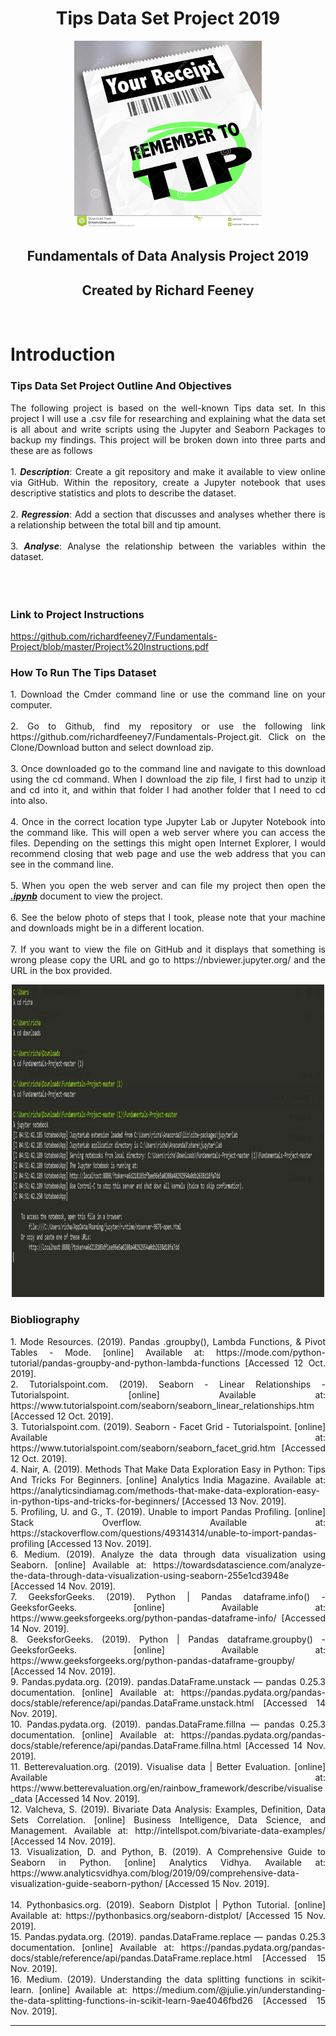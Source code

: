 <h1 align ="center">Tips Data Set Project 2019</h1>

<p align ="center"><img src="images/tips.jpg" alt="Remember to Tip" width="300" height="300" title="Tip"/></p>

<h2 align ="center">Fundamentals of Data Analysis Project 2019</h2>
<h2 align ="center">Created by Richard Feeney</h2>
<br>

# Introduction

### Tips Data Set Project Outline And Objectives
<div align="justify"> The following project is based on the well-known Tips data set. In this project I will use a .csv file for researching and explaining what the data set is all about and write scripts using the Jupyter and Seaborn Packages to backup my findings. This project will be broken down into three parts and these are as follows</div><br>

<div align="justify">
1. <b><i>Description</i></b>: Create a git repository and make it available to view online via GitHub. Within the repository, create a Jupyter notebook that uses descriptive statistics and plots to describe the dataset.<br><br>
2. <b><i>Regression</i></b>: Add a section that discusses and analyses whether there is a relationship between the total bill and tip amount. <br><br>
3. <b><i>Analyse</i></b>: Analyse the relationship between the
variables within the dataset.<br><br>
</div>
<br><br>

### Link to Project Instructions
https://github.com/richardfeeney7/Fundamentals-Project/blob/master/Project%20Instructions.pdf


### How To Run The Tips Dataset
<div align="justify">
1. Download the Cmder command line or use the command line on your computer.<br><br>
2. Go to Github, find my repository or use the following link https://github.com/richardfeeney7/Fundamentals-Project.git. Click on the Clone/Download button and select download zip. <br><br>
3. Once downloaded go to the command line and navigate to this  download using the cd command. When I download the zip file, I first had to unzip it and cd into it, and within that folder I had another folder that I need to cd into also.<br><br>
4. Once in the correct location type Jupyter Lab or Jupyter Notebook into the command like. This will open a web server where you can access the files. Depending on the settings this might open Internet Explorer, I would recommend closing that web page and use the web address that you can see in the command line. <br><br>
5. When you open the web server and can file my project then open the <u><b><i>.ipynb</i></b></u> document to view the project. <br><br>
6. See the below photo of steps that I took, please note that your machine and downloads might be in a different location.<br><br>
7. If you want to view the file on GitHub and it displays that something is wrong please copy the URL and go to https://nbviewer.jupyter.org/ and the URL in the box provided. 

<p align ="center"><img src="images/CLI.JPG" alt="Command Line" width="500" height="500" title="CLI"/></p>
</div>

### Biobliography
<div align="justify">
1. Mode Resources. (2019). Pandas .groupby(), Lambda Functions, & Pivot Tables - Mode. [online] Available at: https://mode.com/python-tutorial/pandas-groupby-and-python-lambda-functions [Accessed 12 Oct. 2019].<br>
2. Tutorialspoint.com. (2019). Seaborn - Linear Relationships - Tutorialspoint. [online] Available at: https://www.tutorialspoint.com/seaborn/seaborn_linear_relationships.htm [Accessed 12 Oct. 2019].<br>
3. Tutorialspoint.com. (2019). Seaborn - Facet Grid - Tutorialspoint. [online] Available at: https://www.tutorialspoint.com/seaborn/seaborn_facet_grid.htm [Accessed 12 Oct. 2019].<br>
4. Nair, A. (2019). Methods That Make Data Exploration Easy in Python: Tips And Tricks For Beginners. [online] Analytics India Magazine. Available at: https://analyticsindiamag.com/methods-that-make-data-exploration-easy-in-python-tips-and-tricks-for-beginners/ [Accessed 13 Nov. 2019].<br>
5. Profiling, U. and G., T. (2019). Unable to import Pandas Profiling. [online] Stack Overflow. Available at: https://stackoverflow.com/questions/49314314/unable-to-import-pandas-profiling [Accessed 13 Nov. 2019].<br>
6. Medium. (2019). Analyze the data through data visualization using Seaborn. [online] Available at: https://towardsdatascience.com/analyze-the-data-through-data-visualization-using-seaborn-255e1cd3948e [Accessed 14 Nov. 2019].<br>
7. GeeksforGeeks. (2019). Python | Pandas dataframe.info() - GeeksforGeeks. [online] Available at: https://www.geeksforgeeks.org/python-pandas-dataframe-info/ [Accessed 14 Nov. 2019].<br>
8. GeeksforGeeks. (2019). Python | Pandas dataframe.groupby() - GeeksforGeeks. [online] Available at: https://www.geeksforgeeks.org/python-pandas-dataframe-groupby/ [Accessed 14 Nov. 2019].<br>
9. Pandas.pydata.org. (2019). pandas.DataFrame.unstack — pandas 0.25.3 documentation. [online] Available at: https://pandas.pydata.org/pandas-docs/stable/reference/api/pandas.DataFrame.unstack.html [Accessed 14 Nov. 2019].<br>
10. Pandas.pydata.org. (2019). pandas.DataFrame.fillna — pandas 0.25.3 documentation. [online] Available at: https://pandas.pydata.org/pandas-docs/stable/reference/api/pandas.DataFrame.fillna.html [Accessed 14 Nov. 2019].<br>
11. Betterevaluation.org. (2019). Visualise data | Better Evaluation. [online] Available at: https://www.betterevaluation.org/en/rainbow_framework/describe/visualise_data [Accessed 14 Nov. 2019].<br>
12. Valcheva, S. (2019). Bivariate Data Analysis: Examples, Definition, Data Sets Correlation. [online] Business Intelligence, Data Science, and Management. Available at: http://intellspot.com/bivariate-data-examples/ [Accessed 14 Nov. 2019].<br>
13. Visualization, D. and Python, B. (2019). A Comprehensive Guide to Seaborn in Python. [online] Analytics Vidhya. Available at: https://www.analyticsvidhya.com/blog/2019/09/comprehensive-data-visualization-guide-seaborn-python/ [Accessed 15 Nov. 2019].<br><br>
14. Pythonbasics.org. (2019). Seaborn Distplot | Python Tutorial. [online] Available at: https://pythonbasics.org/seaborn-distplot/ [Accessed 15 Nov. 2019].<br>
15. Pandas.pydata.org. (2019). pandas.DataFrame.replace — pandas 0.25.3 documentation. [online] Available at: https://pandas.pydata.org/pandas-docs/stable/reference/api/pandas.DataFrame.replace.html [Accessed 15 Nov. 2019].<br>
16. Medium. (2019). Understanding the data splitting functions in scikit-learn. [online] Available at: https://medium.com/@julie.yin/understanding-the-data-splitting-functions-in-scikit-learn-9ae4046fbd26 [Accessed 15 Nov. 2019].
</div>

<hr>


